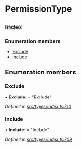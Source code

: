# PermissionType

## Index

### Enumeration members

* [Exclude](permissiontype.md#exclude)
* [Include](permissiontype.md#include)

## Enumeration members

### Exclude

• **Exclude**: = "Exclude"

_Defined in_ [_src/types/index.ts:710_](https://github.com/PolymathNetwork/polymesh-sdk/blob/bf2b7a12/src/types/index.ts#L710)

### Include

• **Include**: = "Include"

_Defined in_ [_src/types/index.ts:709_](https://github.com/PolymathNetwork/polymesh-sdk/blob/bf2b7a12/src/types/index.ts#L709)

